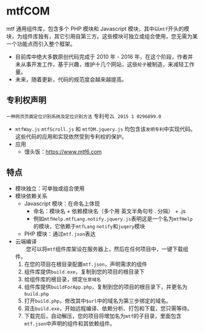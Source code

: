 # mtfCOM

mtf 通用组件库，包含多个 PHP 模块和 Javascript 模块，其中以`mtf`开头的模块，为组件库独有，其它引用自第三方。这些模块可独立或组合使用，您无需为某一个功能点而引入整个框架。

- 目前库中绝大多数原创代码完成于 2010 年 - 2016 年，在这个阶段，作者并未从事开发工作，基于兴趣，维护十几个网站，这些`轮子`被制造，来减轻工作量。
- 未来，随着更新，代码的规范度会越来越提高。

## 专利权声明

`一种网页页面定位识别系统及定位识别方法` 专利号`ZL 2015 1 0296899.0`

- `mtfWay.js` `mtfScroll.js` 和 `mtfDM.jquery.js` 均包含该`发明专利`中实现代码。这些代码的应用和实现依然受到专利权的保护。
- 应用
  - 馒头饭：https://www.mtf6.com

## 特点

- 模块独立：可单独或组合使用
- 模块依赖关系
  - Javascript 模块：在命名上体现
    - 命名：模块名 + 依赖模块名（多个用 英文半角句号 . 分隔） + .js
    - 例如`mtfHelp.mtfLang.notify.jquery.js`表明这是一个名为`mtfHelp`的模块，它依赖于`mtfLang` `notify`和`juqery`模块
  - PHP 模块：通过`mtf.json`表达
- 云端编译  
   　　您可以将`mtf`组件库架设在服务器上，然后在任何项目中，一键下载组件。
  1. 在您的项目在根目录配置`mtf.json`，声明需求的组件
  2. 组件库提供`build.exe`，复制到您的项目的根目录下
  3. 给组件库的根目录，绑定`任意域名`
  4. 组件库提供`buildForApp.php`，复制到您的项目的根目录下，并更名为`build.php`
  5. 打开`build.php`，修改其中`$url`中的域名为第三步绑定的域名。
  6. 双击`build.exe`，开始远程编译、依赖分析、打包和下载，您只需等待。
  7. 下载完后，自动解压，您的项目将增加名为`mtf`的子目录，里面包含`mtf.json`中声明的组件和其依赖组件。
